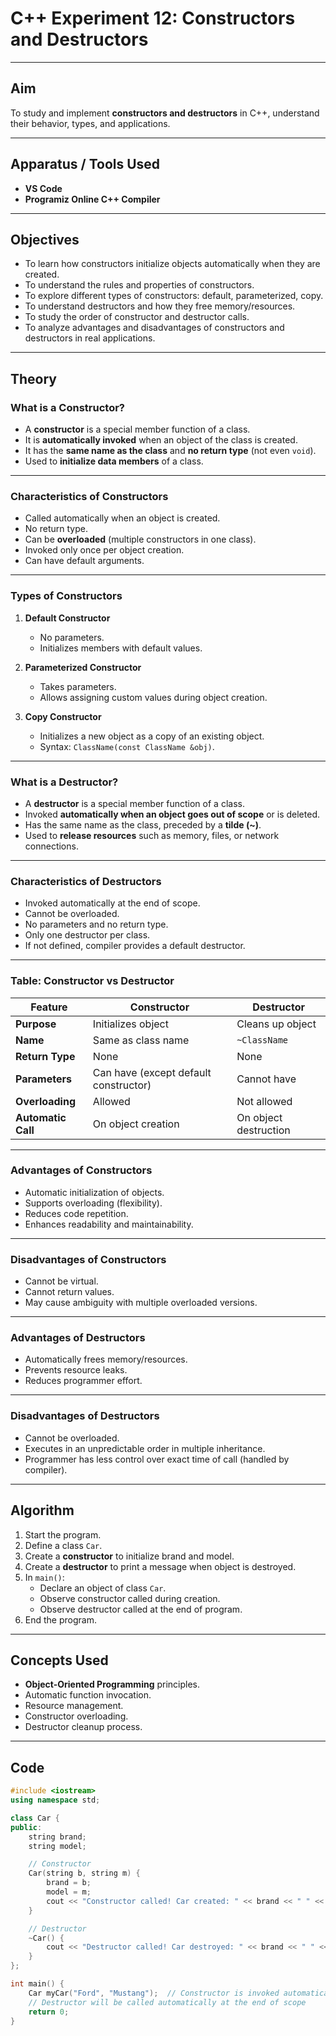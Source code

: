 # C++ Experiment 12: Constructors and Destructors

---

## Aim  
To study and implement **constructors and destructors** in C++, understand their behavior, types, and applications.

---

## Apparatus / Tools Used  
- **VS Code**  
- **Programiz Online C++ Compiler**  

---

## Objectives  

- To learn how constructors initialize objects automatically when they are created.  
- To understand the rules and properties of constructors.  
- To explore different types of constructors: default, parameterized, copy.  
- To understand destructors and how they free memory/resources.  
- To study the order of constructor and destructor calls.  
- To analyze advantages and disadvantages of constructors and destructors in real applications.  

---

## Theory  

### What is a Constructor?  

- A **constructor** is a special member function of a class.  
- It is **automatically invoked** when an object of the class is created.  
- It has the **same name as the class** and **no return type** (not even `void`).  
- Used to **initialize data members** of a class.  

---

### Characteristics of Constructors  

- Called automatically when an object is created.  
- No return type.  
- Can be **overloaded** (multiple constructors in one class).  
- Invoked only once per object creation.  
- Can have default arguments.  

---

### Types of Constructors  

1. **Default Constructor**  
   - No parameters.  
   - Initializes members with default values.  

2. **Parameterized Constructor**  
   - Takes parameters.  
   - Allows assigning custom values during object creation.  

3. **Copy Constructor**  
   - Initializes a new object as a copy of an existing object.  
   - Syntax: `ClassName(const ClassName &obj)`.  

---

### What is a Destructor?  

- A **destructor** is a special member function of a class.  
- Invoked **automatically when an object goes out of scope** or is deleted.  
- Has the same name as the class, preceded by a **tilde (~)**.  
- Used to **release resources** such as memory, files, or network connections.  

---

### Characteristics of Destructors  

- Invoked automatically at the end of scope.  
- Cannot be overloaded.  
- No parameters and no return type.  
- Only one destructor per class.  
- If not defined, compiler provides a default destructor.  

---

### Table: Constructor vs Destructor  

| Feature              | Constructor                               | Destructor                          |
|----------------------|-------------------------------------------|-------------------------------------|
| **Purpose**          | Initializes object                        | Cleans up object                    |
| **Name**             | Same as class name                        | `~ClassName`                        |
| **Return Type**      | None                                      | None                                |
| **Parameters**       | Can have (except default constructor)     | Cannot have                         |
| **Overloading**      | Allowed                                   | Not allowed                         |
| **Automatic Call**   | On object creation                        | On object destruction               |

---

### Advantages of Constructors  

- Automatic initialization of objects.  
- Supports overloading (flexibility).  
- Reduces code repetition.  
- Enhances readability and maintainability.  

---

### Disadvantages of Constructors  

- Cannot be virtual.  
- Cannot return values.  
- May cause ambiguity with multiple overloaded versions.  

---

### Advantages of Destructors  

- Automatically frees memory/resources.  
- Prevents resource leaks.  
- Reduces programmer effort.  

---

### Disadvantages of Destructors  

- Cannot be overloaded.  
- Executes in an unpredictable order in multiple inheritance.  
- Programmer has less control over exact time of call (handled by compiler).  

---

## Algorithm  

1. Start the program.  
2. Define a class `Car`.  
3. Create a **constructor** to initialize brand and model.  
4. Create a **destructor** to print a message when object is destroyed.  
5. In `main()`:  
   - Declare an object of class `Car`.  
   - Observe constructor called during creation.  
   - Observe destructor called at the end of program.  
6. End the program.  

---

## Concepts Used  

- **Object-Oriented Programming** principles.  
- Automatic function invocation.  
- Resource management.  
- Constructor overloading.  
- Destructor cleanup process.  

---

## Code  

```cpp
#include <iostream>
using namespace std;

class Car {
public:
    string brand;
    string model;

    // Constructor
    Car(string b, string m) {
        brand = b;
        model = m;
        cout << "Constructor called! Car created: " << brand << " " << model << endl;
    }

    // Destructor
    ~Car() {
        cout << "Destructor called! Car destroyed: " << brand << " " << model << endl;
    }
};

int main() {
    Car myCar("Ford", "Mustang");  // Constructor is invoked automatically
    // Destructor will be called automatically at the end of scope
    return 0;
}
